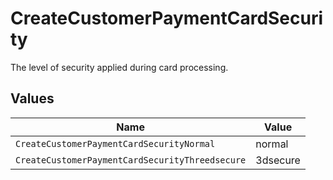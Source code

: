 # CreateCustomerPaymentCardSecurity

The level of security applied during card processing.


## Values

| Name                                            | Value                                           |
| ----------------------------------------------- | ----------------------------------------------- |
| `CreateCustomerPaymentCardSecurityNormal`       | normal                                          |
| `CreateCustomerPaymentCardSecurityThreedsecure` | 3dsecure                                        |